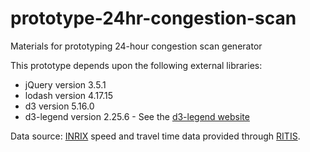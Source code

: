 # prototype-24hr-congestion-scan
Materials for prototyping 24-hour congestion scan generator

This prototype depends upon the following external libraries:
* jQuery version 3.5.1
* lodash version 4.17.15
* d3 version 5.16.0
* d3-legend version 2.25.6 - See the [d3-legend website](https://d3-legend.susielu.com/)

Data source: [INRIX](https://inrix.com) speed and travel time data provided through [RITIS](https://ritis.org).
